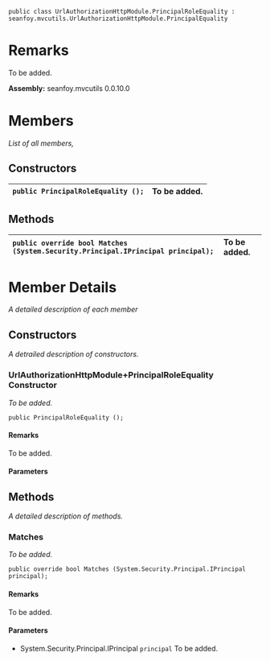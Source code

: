 
```
public class UrlAuthorizationHttpModule.PrincipalRoleEquality : seanfoy.mvcutils.UrlAuthorizationHttpModule.PrincipalEquality
```

# Remarks #
To be added.

**Assembly:** seanfoy.mvcutils 0.0.10.0

# Members #
_List of all members,_

## Constructors ##
| `public PrincipalRoleEquality ();`  | To be added. |
|:------------------------------------|:-------------|

## Methods ##
| `public override bool Matches (System.Security.Principal.IPrincipal principal);`  | To be added. |
|:----------------------------------------------------------------------------------|:-------------|


# Member Details #
_A detailed description of each member_

## Constructors ##
_A detrailed description of constructors._

### UrlAuthorizationHttpModule+PrincipalRoleEquality Constructor ###
_To be added._
```
public PrincipalRoleEquality ();
```

#### Remarks ####
To be added.

#### Parameters ####

## Methods ##
_A detailed description of methods._

### Matches ###
_To be added._
```
public override bool Matches (System.Security.Principal.IPrincipal principal);
```
#### Remarks ####
To be added.

#### Parameters ####
  * System.Security.Principal.IPrincipal `principal`  To be added.